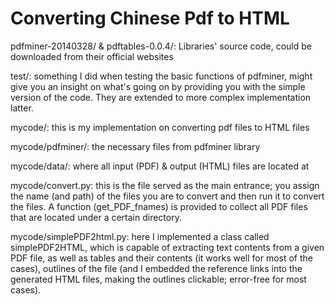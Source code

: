 # Converting Chinese Pdf to HTML

pdfminer-20140328/ & pdftables-0.0.4/: Libraries' source code, could be downloaded from their official websites

test/: something I did when testing the basic functions of pdfminer, might give you an insight on what's going on by providing you with the simple version of the code. They are extended to more complex implementation latter.

mycode/: this is my implementation on converting pdf files to HTML files

mycode/pdfminer/: the necessary files from pdfminer library

mycode/data/: where all input (PDF) & output (HTML) files are located at

mycode/convert.py: this is the file served as the main entrance; you assign the name (and path) of the files you are to convert and then run it to convert the files. A function (get_PDF_fnames) is provided to collect all PDF files that are located under a certain directory.

mycode/simplePDF2html.py: here I implemented a class called simplePDF2HTML, which is capable of extracting text contents from a given PDF file, as well as tables and their contents (it works well for most of the cases), outlines of the file (and I embedded the reference links into the generated HTML files, making the outlines clickable; error-free for most cases).


